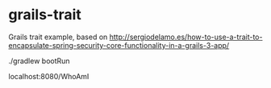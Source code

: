 # grails-trait

Grails trait example, based on
http://sergiodelamo.es/how-to-use-a-trait-to-encapsulate-spring-security-core-functionality-in-a-grails-3-app/

./gradlew bootRun 

localhost:8080/WhoAmI
